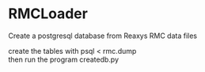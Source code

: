 # RMCLoader
Create a postgresql database from Reaxys RMC data files

create the tables with psql < rmc.dump
<br>
then run the program createdb.py

